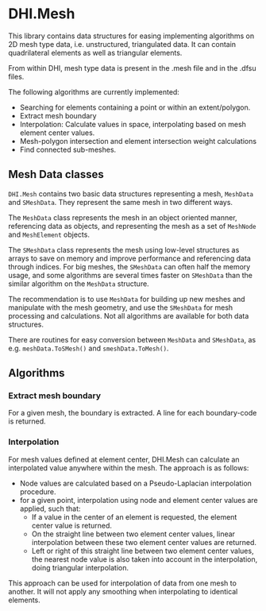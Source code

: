 # DHI.Mesh

This library contains data structures for easing implementing algorithms on 2D mesh type data, 
i.e. unstructured, triangulated data. It can contain quadrilateral elements as well as triangular elements.

From within DHI, mesh type data is present in the .mesh file and in the .dfsu files.

The following algorithms are currently implemented:
 - Searching for elements containing a point or within an extent/polygon.
 - Extract mesh boundary
 - Interpolation: Calculate values in space, interpolating based on mesh element center values.
 - Mesh-polygon intersection and element intersection weight calculations
 - Find connected sub-meshes.

## Mesh Data classes
`DHI.Mesh` contains two basic data structures representing a mesh, `MeshData` and `SMeshData`. 
They represent the same mesh in two different ways.

The `MeshData` class represents the mesh in an object oriented manner, referencing data as objects, 
and representing the mesh as a set of `MeshNode` and `MeshElement` objects. 

The `SMeshData` class represents the mesh using low-level structures as arrays 
to save on memory and improve performance and referencing data through indices. 
For big meshes, the `SMeshData` can often half the memory usage, and some algorithms are several times
faster on `SMeshData` than the similar algorithm on the `MeshData` structure.

The recommendation is to use `MeshData` for building up new meshes and manipulate with the mesh geometry, 
and use the `SMeshData` for mesh processing and calculations. 
Not all algorithms are available for both data structures. 

There are routines for easy conversion between `MeshData` and `SMeshData`, 
as e.g. `meshData.ToSMesh()` and `smeshData.ToMesh()`.

## Algorithms

### Extract mesh boundary
For a given mesh, the boundary is extracted. A line for each boundary-code is returned.

### Interpolation
For mesh values defined at element center, DHI.Mesh can calculate an interpolated value anywhere within the mesh. The approach is as follows:
 - Node values are calculated based on a Pseudo-Laplacian interpolation procedure.
 - for a given point, interpolation using node and element center values are applied, such that:
   - If a value in the center of an element is requested, the element center value is returned.
   - On the straight line between two element center values, linear interpolation between
     these two element center values are returned. 
   - Left or right of this straight line between two element center values, the nearest node
     value is also taken into account in the interpolation, doing triangular interpolation.

This approach can be used for interpolation of data from one mesh to another. It will not apply any smoothing
when interpolating to identical elements.
